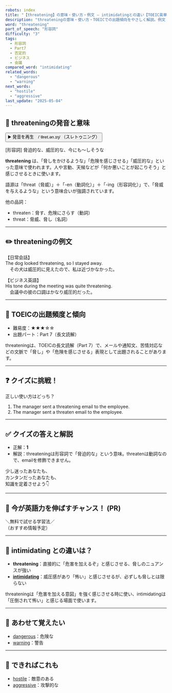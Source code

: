 ```yaml
---
robots: index
title: "【threatening】の意味・使い方・例文 ― intimidatingとの違い【TOEIC英単語】"
description: "threateningの意味・使い方・TOEICでの出題傾向をやさしく解説。例文・クイズ付きでintimidatingとの違いもわかりやすく学べます。"
word: "threatening"
part_of_speech: "形容詞"
difficulty: "3"
tags:
  - 形容詞
  - Part7
  - 否定的
  - ビジネス
  - 会議
compared_word: "intimidating"
related_words:
  - "dangerous"
  - "warning"
next_words:
  - "hostile"
  - "aggressive"
last_update: "2025-05-04"
---
```


## 🔰 threateningの発音と意味

<button class="play-audio" onclick="playTTS('threatening')">
  <span class="play-audio-main">
    ▶️ 発音を再生　/ˈθret.ən.ɪŋ/
  </span>
  <span class="play-audio-sub">
    （スレトゥニング）
  </span>
</button>

[形容詞] 脅迫的な、威圧的な、今にも～しそうな

**threatening** は、「脅しをかけるような」「危険を感じさせる」「威圧的な」といった意味で使われます。人や言動、天候などが「何か悪いことが起こりそう」と感じさせるときに使います。

語源は「threat（脅威）」＋「-en（動詞化）」＋「-ing（形容詞化）」で、「脅威を与えるような」という意味合いが強調されています。

他の品詞：  
- threaten：脅す、危険にさらす（動詞）
- threat：脅威、脅し（名詞）

---

## ✏️ threateningの例文

【日常会話】  
The dog looked threatening, so I stayed away.  
　その犬は威圧的に見えたので、私は近づかなかった。

【ビジネス英語】  
His tone during the meeting was quite threatening.  
　会議中の彼の口調はかなり威圧的だった。

---

## 🎯 TOEICの出題頻度と傾向

- 難易度：★★★☆☆
- 出題パート：Part 7（長文読解）

threateningは、TOEICの長文読解（Part 7）で、メールや通知文、苦情対応などの文脈で「脅し」や「危険を感じさせる」表現として出題されることがあります。

---

## ❓ クイズに挑戦！

正しい使い方はどっち？

1. The manager sent a threatening email to the employee.  
2. The manager sent a threaten email to the employee.

---

## ✅ クイズの答えと解説

- 正解：**1**
- 解説：threateningは形容詞で「脅迫的な」という意味。threatenは動詞なので、emailを修飾できません。

少し迷ったあなたも、  
カンタンだったあなたも、  
知識を定着させよう👇️

---

## 🚀 今が英語力を伸ばすチャンス！ (PR)

<div class="info-center">
＼無料で試せる学習法／<br>  
（おすすめ情報予定）
</div>

---

## 🤔  intimidating との違いは？

- **threatening**：直接的に「危害を加えるぞ」と感じさせる、脅しのニュアンスが強い
- **[intimidating](/word/intimidating)**：威圧感があり「怖い」と感じさせるが、必ずしも脅しとは限らない

threateningは「危害を加える意図」を強く感じさせる時に使い、intimidatingは「圧倒されて怖い」と感じる場面で使います。

---

## 🧩 あわせて覚えたい

- [dangerous](/word/dangerous)：危険な
- [warning](/word/warning)：警告

---

## 📖 できればこれも

- [hostile](/word/hostile)：敵意のある
- [aggressive](/word/aggressive)：攻撃的な

<!-- cvid: aid10_bid02 -->
